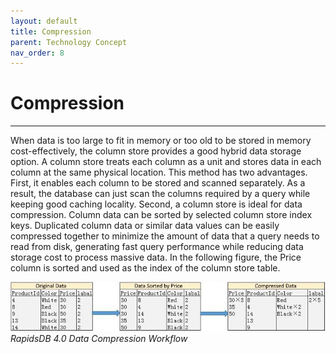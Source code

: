 ```yaml
---
layout: default
title: Compression
parent: Technology Concept
nav_order: 8
---
```


# Compression

---

When data is too large to fit in memory or too old to be stored in memory cost-effectively, the column store provides a good hybrid data storage option.  A column store treats each column as a unit and stores data in each column at the same physical location. This method has two advantages. First, it enables each column to be stored and scanned separately. As a result, the database can just scan the columns required by a query while keeping good caching locality. Second, a column store is ideal for data compression. Column data can be sorted by selected column store index keys. Duplicated column data or similar data values can be easily compressed together to minimize the amount of data that a query needs to read from disk, generating fast query performance while reducing data storage cost to process massive data. In the following figure, the Price column is sorted and used as the index of the column store table.

![RapidsDB 4.0 Data Compression Workflow](./data-compression.jpg)\
*RapidsDB 4.0 Data Compression Workflow*
